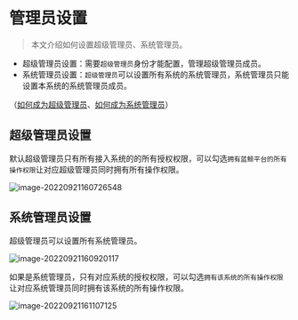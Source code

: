 # 管理员设置

> 本文介绍如何设置超级管理员、系统管理员。

- 超级管理员设置：需要`超级管理员`身份才能配置，管理超级管理员成员。
- 系统管理员设置：`超级管理员`可以设置所有系统的系统管理员，系统管理员只能设置本系统的系统管理员成员。

（[如何成为超级管理员](../产品功能/Manager.md##超级管理员设置)、[如何成为系统管理员](../产品功能/Manager.md##系统管理员设置)）

## 超级管理员设置

默认超级管理员只有所有接入系统的的所有授权权限，可以勾选`拥有蓝鲸平台的所有操作权限`让对应超级管理员同时拥有所有操作权限。

![image-20220921160726548](Manager/image-20220921160726548.png)

## 系统管理员设置

超级管理员可以设置所有系统管理员。

![image-20220921160920117](Manager/image-20220921160920117.png)

如果是系统管理员，只有对应系统的授权权限，可以勾选`拥有该系统的所有操作权限`让对应系统管理员同时拥有该系统的所有操作权限。

![image-20220921161107125](Manager/image-20220921161107125.png)